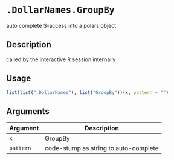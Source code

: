# `.DollarNames.GroupBy`

auto complete $-access into a polars object


## Description

called by the interactive R session internally


## Usage

```r
list(list(".DollarNames"), list("GroupBy"))(x, pattern = "")
```


## Arguments

Argument      |Description
------------- |----------------
`x`     |     GroupBy
`pattern`     |     code-stump as string to auto-complete


